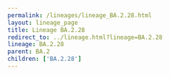 ```yaml
---
permalink: /lineages/lineage_BA.2.28.html
layout: lineage_page
title: Lineage BA.2.28
redirect_to: ../lineage.html?lineage=BA.2.28
lineage: BA.2.28
parent: BA.2
children: ['BA.2.28']
---
```

